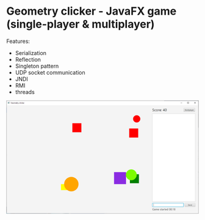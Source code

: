 # Geometry clicker - JavaFX game (single-player & multiplayer)
 
Features:
- Serialization
- Reflection
- Singleton pattern
- UDP socket communication
- JNDI
- RMI
- threads

![preview image](/preview.png)
